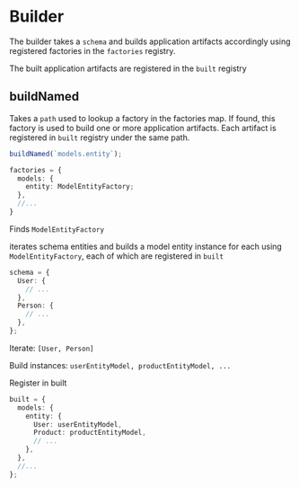# Builder

The builder takes a `schema` and builds application artifacts accordingly using registered factories in the `factories` registry.

The built application artifacts are registered in the `built` registry

## buildNamed

Takes a `path` used to lookup a factory in the factories map.
If found, this factory is used to build one or more application artifacts. Each artifact is registered in `built` registry under the same path.

```ts
buildNamed(`models.entity`);
```

```ts
factories = {
  models: {
    entity: ModelEntityFactory;
  },
  //...
}
```

Finds `ModelEntityFactory`

iterates schema entities and builds a model entity instance for each using `ModelEntityFactory`, each of which are registered in `built`

```ts
schema = {
  User: {
    // ...
  },
  Person: {
    // ...
  },
};
```

Iterate: `[User, Person]`

Build instances: `userEntityModel, productEntityModel, ...`

Register in built

```ts
built = {
  models: {
    entity: {
      User: userEntityModel,
      Product: productEntityModel,
      // ...
    },
  },
  //...
};
```
